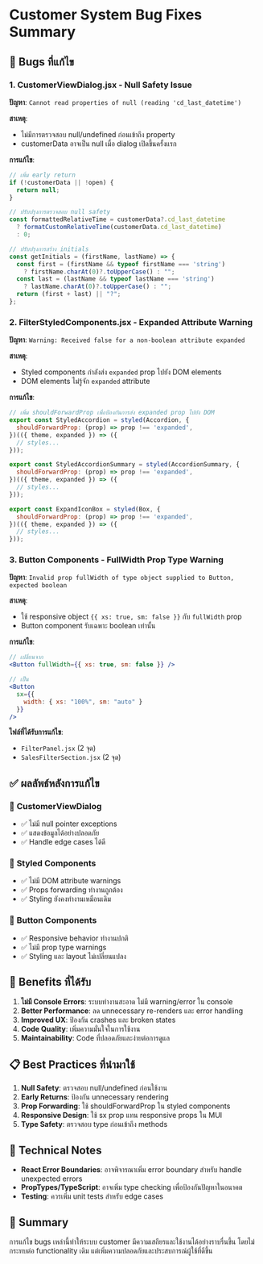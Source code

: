 # Customer System Bug Fixes Summary

## 🐛 Bugs ที่แก้ไข

### 1. **CustomerViewDialog.jsx - Null Safety Issue**
**ปัญหา**: `Cannot read properties of null (reading 'cd_last_datetime')`

**สาเหตุ**: 
- ไม่มีการตรวจสอบ null/undefined ก่อนเข้าถึง property
- customerData อาจเป็น null เมื่อ dialog เปิดขึ้นครั้งแรก

**การแก้ไข**:
```jsx
// เพิ่ม early return
if (!customerData || !open) {
  return null;
}

// ปรับปรุงการตรวจสอบ null safety
const formattedRelativeTime = customerData?.cd_last_datetime 
  ? formatCustomRelativeTime(customerData.cd_last_datetime)
  : 0;

// ปรับปรุงการสร้าง initials
const getInitials = (firstName, lastName) => {
  const first = (firstName && typeof firstName === 'string') 
    ? firstName.charAt(0)?.toUpperCase() : "";
  const last = (lastName && typeof lastName === 'string') 
    ? lastName.charAt(0)?.toUpperCase() : "";
  return (first + last) || "?";
};
```

### 2. **FilterStyledComponents.jsx - Expanded Attribute Warning**
**ปัญหา**: `Warning: Received false for a non-boolean attribute expanded`

**สาเหตุ**: 
- Styled components กำลังส่ง `expanded` prop ไปยัง DOM elements
- DOM elements ไม่รู้จัก `expanded` attribute

**การแก้ไข**:
```jsx
// เพิ่ม shouldForwardProp เพื่อป้องกันการส่ง expanded prop ไปยัง DOM
export const StyledAccordion = styled(Accordion, {
  shouldForwardProp: (prop) => prop !== 'expanded',
})(({ theme, expanded }) => ({
  // styles...
}));

export const StyledAccordionSummary = styled(AccordionSummary, {
  shouldForwardProp: (prop) => prop !== 'expanded',
})(({ theme, expanded }) => ({
  // styles...
}));

export const ExpandIconBox = styled(Box, {
  shouldForwardProp: (prop) => prop !== 'expanded',
})(({ theme, expanded }) => ({
  // styles...
}));
```

### 3. **Button Components - FullWidth Prop Type Warning**
**ปัญหา**: `Invalid prop fullWidth of type object supplied to Button, expected boolean`

**สาเหตุ**: 
- ใช้ responsive object `{{ xs: true, sm: false }}` กับ `fullWidth` prop
- Button component รับเฉพาะ boolean เท่านั้น

**การแก้ไข**:
```jsx
// เปลี่ยนจาก
<Button fullWidth={{ xs: true, sm: false }} />

// เป็น
<Button 
  sx={{ 
    width: { xs: "100%", sm: "auto" } 
  }} 
/>
```

**ไฟล์ที่ได้รับการแก้ไข**:
- `FilterPanel.jsx` (2 จุด)
- `SalesFilterSection.jsx` (2 จุด)

## ✅ ผลลัพธ์หลังการแก้ไข

### 🎯 **CustomerViewDialog**
- ✅ ไม่มี null pointer exceptions
- ✅ แสดงข้อมูลได้อย่างปลอดภัย
- ✅ Handle edge cases ได้ดี

### 🎨 **Styled Components**
- ✅ ไม่มี DOM attribute warnings
- ✅ Props forwarding ทำงานถูกต้อง
- ✅ Styling ยังคงทำงานเหมือนเดิม

### 🔘 **Button Components**
- ✅ Responsive behavior ทำงานปกติ
- ✅ ไม่มี prop type warnings
- ✅ Styling และ layout ไม่เปลี่ยนแปลง

## 🚀 Benefits ที่ได้รับ

1. **ไม่มี Console Errors**: ระบบทำงานสะอาด ไม่มี warning/error ใน console
2. **Better Performance**: ลด unnecessary re-renders และ error handling
3. **Improved UX**: ป้องกัน crashes และ broken states
4. **Code Quality**: เพิ่มความมั่นใจในการใช้งาน
5. **Maintainability**: Code ที่ปลอดภัยและง่ายต่อการดูแล

## 📋 Best Practices ที่นำมาใช้

1. **Null Safety**: ตรวจสอบ null/undefined ก่อนใช้งาน
2. **Early Returns**: ป้องกัน unnecessary rendering
3. **Prop Forwarding**: ใช้ shouldForwardProp ใน styled components
4. **Responsive Design**: ใช้ sx prop แทน responsive props ใน MUI
5. **Type Safety**: ตรวจสอบ type ก่อนเข้าถึง methods

## 🔧 Technical Notes

- **React Error Boundaries**: อาจพิจารณาเพิ่ม error boundary สำหรับ handle unexpected errors
- **PropTypes/TypeScript**: อาจเพิ่ม type checking เพื่อป้องกันปัญหาในอนาคต
- **Testing**: ควรเพิ่ม unit tests สำหรับ edge cases

## 🎉 Summary

การแก้ไข bugs เหล่านี้ทำให้ระบบ customer มีความเสถียรและใช้งานได้อย่างราบรื่นขึ้น โดยไม่กระทบต่อ functionality เดิม แต่เพิ่มความปลอดภัยและประสบการณ์ผู้ใช้ที่ดีขึ้น 